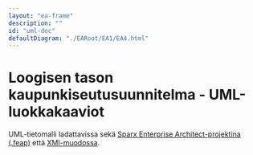 ```yaml
---
layout: "ea-frame"
description: ""
id: "uml-doc"
defaultDiagram: "./EARoot/EA1/EA4.html"
---
```

# Loogisen tason kaupunkiseutusuunnitelma - UML-luokkakaaviot
UML-tietomalli ladattavissa sekä [Sparx Enterprise Architect-projektina (.feap)](../kaupunkiseutusuunnitelma.feap?raw=true) että [XMI-muodossa](../kaupunkiseutusuunnitelma.xml).
